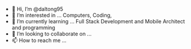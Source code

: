 - 👋 Hi, I’m @daltong95
- 👀 I’m interested in ... Computers, Coding,  
- 🌱 I’m currently learning ... Full Stack Development and Mobile Architect and programming
- 💞️ I’m looking to collaborate on ...
- 📫 How to reach me ...

<!---
daltong95/daltong95 is a ✨ special ✨ repository because its `README.md` (this file) appears on your GitHub profile.
You can click the Preview link to take a look at your changes.
--->
